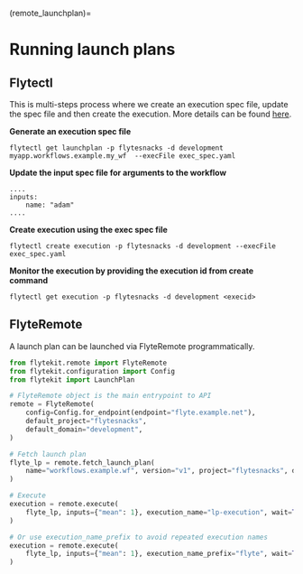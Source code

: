 (remote_launchplan)=

# Running launch plans

## Flytectl

This is multi-steps process where we create an execution spec file, update the spec file and then create the execution.
More details can be found [here](https://docs.flyte.org/projects/flytectl/en/stable/gen/flytectl_create_execution.html).

**Generate an execution spec file**

```
flytectl get launchplan -p flytesnacks -d development myapp.workflows.example.my_wf  --execFile exec_spec.yaml
```

**Update the input spec file for arguments to the workflow**

```
....
inputs:
    name: "adam"
....
```

**Create execution using the exec spec file**

```
flytectl create execution -p flytesnacks -d development --execFile exec_spec.yaml
```

**Monitor the execution by providing the execution id from create command**

```
flytectl get execution -p flytesnacks -d development <execid>
```

## FlyteRemote

A launch plan can be launched via FlyteRemote programmatically.

```python
from flytekit.remote import FlyteRemote
from flytekit.configuration import Config
from flytekit import LaunchPlan

# FlyteRemote object is the main entrypoint to API
remote = FlyteRemote(
    config=Config.for_endpoint(endpoint="flyte.example.net"),
    default_project="flytesnacks",
    default_domain="development",
)

# Fetch launch plan
flyte_lp = remote.fetch_launch_plan(
    name="workflows.example.wf", version="v1", project="flytesnacks", domain="development"
)

# Execute
execution = remote.execute(
    flyte_lp, inputs={"mean": 1}, execution_name="lp-execution", wait=True
)

# Or use execution_name_prefix to avoid repeated execution names
execution = remote.execute(
    flyte_lp, inputs={"mean": 1}, execution_name_prefix="flyte", wait=True
)
```
